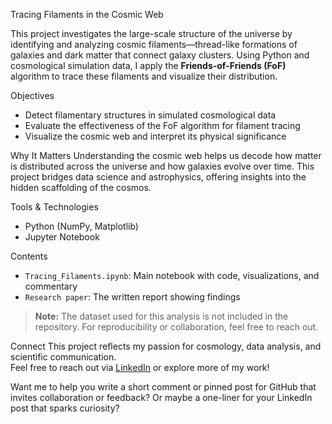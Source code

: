 Tracing Filaments in the Cosmic Web

This project investigates the large-scale structure of the universe by identifying and analyzing cosmic filaments—thread-like formations of galaxies and dark matter that connect galaxy clusters. Using Python and cosmological simulation data, I apply the **Friends-of-Friends (FoF)** algorithm to trace these filaments and visualize their distribution.

Objectives
- Detect filamentary structures in simulated cosmological data  
- Evaluate the effectiveness of the FoF algorithm for filament tracing  
- Visualize the cosmic web and interpret its physical significance

Why It Matters
Understanding the cosmic web helps us decode how matter is distributed across the universe and how galaxies evolve over time. This project bridges data science and astrophysics, offering insights into the hidden scaffolding of the cosmos.

Tools & Technologies
- Python (NumPy, Matplotlib)
- Jupyter Notebook

Contents
- `Tracing_Filaments.ipynb`: Main notebook with code, visualizations, and commentary  
- `Research paper`: The written report showing findings

> **Note:** The dataset used for this analysis is not included in the repository. For reproducibility or collaboration, feel free to reach out.

Connect
This project reflects my passion for cosmology, data analysis, and scientific communication.  
Feel free to reach out via [LinkedIn](https://www.linkedin.com/in/ntsikelelo-tshangela) or explore more of my work!


Want me to help you write a short comment or pinned post for GitHub that invites collaboration or feedback? Or maybe a one-liner for your LinkedIn post that sparks curiosity?

